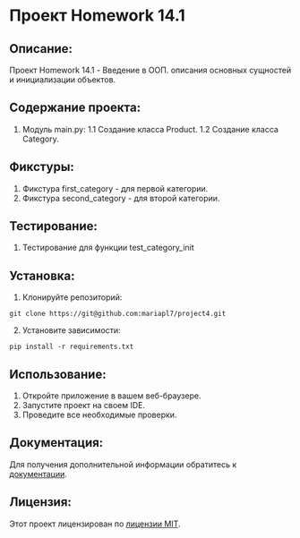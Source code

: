 # Проект Homework 14.1

## Описание:

Проект Homework 14.1 - Введение в ООП. описания основных сущностей и инициализации объектов.

## Содержание проекта:

1. Модуль main.py:
1.1 Создание класса Product.
1.2 Создание класса Category.

## Фикстуры:

1. Фикстура first_category - для первой категории.
2. Фикстура second_category - для второй категории.

## Тестирование:

1. Тестирование для функции test_category_init

## Установка:

1. Клонируйте репозиторий:
```
git clone https://git@github.com:mariapl7/project4.git
```
2. Установите зависимости:
```
pip install -r requirements.txt
```
## Использование:

1. Откройте приложение в вашем веб-браузере.
2. Запустите проект на своем IDE.
3. Проведите все необходимые проверки.

## Документация:

Для получения дополнительной информации обратитесь к [документации](docs/README.md).

## Лицензия:

Этот проект лицензирован по [лицензии MIT](LICENSE).
